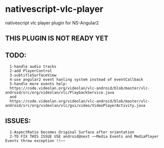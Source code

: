 # nativescript-vlc-player
nativescript vlc player plugin for NS-Angular2

## THIS PLUGIN IS NOT READY YET

## TODO:
  ```
    1-handle audio tracks
    2-add PlayerControl
    3-subtitleSurfaceView
    4-use angular2 event hanling system instead of eventCallback
    5-handle more events help:
    https://code.videolan.org/videolan/vlc-android/blob/master/vlc-android/src/org/videolan/vlc/PlaybackService.java
    and
    https://code.videolan.org/videolan/vlc-android/blob/master/vlc-android/src/org/videolan/vlc/gui/video/VideoPlayerActivity.java
  ```


## ISSUES:
  ```
    1-AspectRatio becomes Original Surface after orientation
    2-TO FIX THIS ISSUE USE android@next ~~Media Events and MediaPlayer Events throw exception !!~~
  ```
